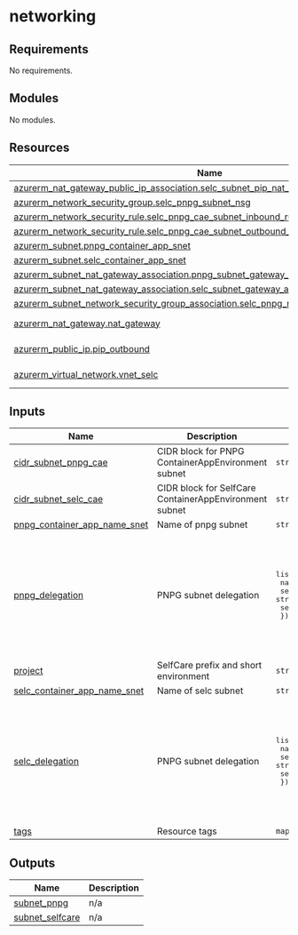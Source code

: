 # networking

<!-- BEGINNING OF PRE-COMMIT-TERRAFORM DOCS HOOK -->
## Requirements

No requirements.

## Modules

No modules.

## Resources

| Name | Type |
|------|------|
| [azurerm_nat_gateway_public_ip_association.selc_subnet_pip_nat_gateway](https://registry.terraform.io/providers/hashicorp/azurerm/latest/docs/resources/nat_gateway_public_ip_association) | resource |
| [azurerm_network_security_group.selc_pnpg_subnet_nsg](https://registry.terraform.io/providers/hashicorp/azurerm/latest/docs/resources/network_security_group) | resource |
| [azurerm_network_security_rule.selc_pnpg_cae_subnet_inbound_rule](https://registry.terraform.io/providers/hashicorp/azurerm/latest/docs/resources/network_security_rule) | resource |
| [azurerm_network_security_rule.selc_pnpg_cae_subnet_outbound_rule](https://registry.terraform.io/providers/hashicorp/azurerm/latest/docs/resources/network_security_rule) | resource |
| [azurerm_subnet.pnpg_container_app_snet](https://registry.terraform.io/providers/hashicorp/azurerm/latest/docs/resources/subnet) | resource |
| [azurerm_subnet.selc_container_app_snet](https://registry.terraform.io/providers/hashicorp/azurerm/latest/docs/resources/subnet) | resource |
| [azurerm_subnet_nat_gateway_association.pnpg_subnet_gateway_association](https://registry.terraform.io/providers/hashicorp/azurerm/latest/docs/resources/subnet_nat_gateway_association) | resource |
| [azurerm_subnet_nat_gateway_association.selc_subnet_gateway_association](https://registry.terraform.io/providers/hashicorp/azurerm/latest/docs/resources/subnet_nat_gateway_association) | resource |
| [azurerm_subnet_network_security_group_association.selc_pnpg_nsg_cae_subnet_association](https://registry.terraform.io/providers/hashicorp/azurerm/latest/docs/resources/subnet_network_security_group_association) | resource |
| [azurerm_nat_gateway.nat_gateway](https://registry.terraform.io/providers/hashicorp/azurerm/latest/docs/data-sources/nat_gateway) | data source |
| [azurerm_public_ip.pip_outbound](https://registry.terraform.io/providers/hashicorp/azurerm/latest/docs/data-sources/public_ip) | data source |
| [azurerm_virtual_network.vnet_selc](https://registry.terraform.io/providers/hashicorp/azurerm/latest/docs/data-sources/virtual_network) | data source |

## Inputs

| Name | Description | Type | Default | Required |
|------|-------------|------|---------|:--------:|
| <a name="input_cidr_subnet_pnpg_cae"></a> [cidr\_subnet\_pnpg\_cae](#input\_cidr\_subnet\_pnpg\_cae) | CIDR block for PNPG ContainerAppEnvironment subnet | `string` | n/a | yes |
| <a name="input_cidr_subnet_selc_cae"></a> [cidr\_subnet\_selc\_cae](#input\_cidr\_subnet\_selc\_cae) | CIDR block for SelfCare ContainerAppEnvironment subnet | `string` | n/a | yes |
| <a name="input_pnpg_container_app_name_snet"></a> [pnpg\_container\_app\_name\_snet](#input\_pnpg\_container\_app\_name\_snet) | Name of pnpg subnet | `string` | n/a | yes |
| <a name="input_pnpg_delegation"></a> [pnpg\_delegation](#input\_pnpg\_delegation) | PNPG subnet delegation | <pre>list(object({<br>    name                       = string<br>    service_delegation_name    = string<br>    service_delegation_actions = list(string)<br>  }))</pre> | <pre>[<br>  {<br>    "name": "Microsoft.App/environments",<br>    "service_delegation_actions": [<br>      "Microsoft.Network/virtualNetworks/subnets/join/action"<br>    ],<br>    "service_delegation_name": "Microsoft.App/environments"<br>  }<br>]</pre> | no |
| <a name="input_project"></a> [project](#input\_project) | SelfCare prefix and short environment | `string` | n/a | yes |
| <a name="input_selc_container_app_name_snet"></a> [selc\_container\_app\_name\_snet](#input\_selc\_container\_app\_name\_snet) | Name of selc subnet | `string` | n/a | yes |
| <a name="input_selc_delegation"></a> [selc\_delegation](#input\_selc\_delegation) | PNPG subnet delegation | <pre>list(object({<br>    name                       = string<br>    service_delegation_name    = string<br>    service_delegation_actions = list(string)<br>  }))</pre> | <pre>[<br>  {<br>    "name": "Microsoft.App/environments",<br>    "service_delegation_actions": [<br>      "Microsoft.Network/virtualNetworks/subnets/join/action"<br>    ],<br>    "service_delegation_name": "Microsoft.App/environments"<br>  }<br>]</pre> | no |
| <a name="input_tags"></a> [tags](#input\_tags) | Resource tags | `map(any)` | n/a | yes |

## Outputs

| Name | Description |
|------|-------------|
| <a name="output_subnet_pnpg"></a> [subnet\_pnpg](#output\_subnet\_pnpg) | n/a |
| <a name="output_subnet_selfcare"></a> [subnet\_selfcare](#output\_subnet\_selfcare) | n/a |
<!-- END OF PRE-COMMIT-TERRAFORM DOCS HOOK -->
